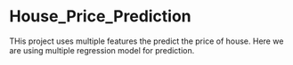 # House_Price_Prediction
THis project uses multiple features the predict the price of house.
Here we are using multiple regression model for prediction.
